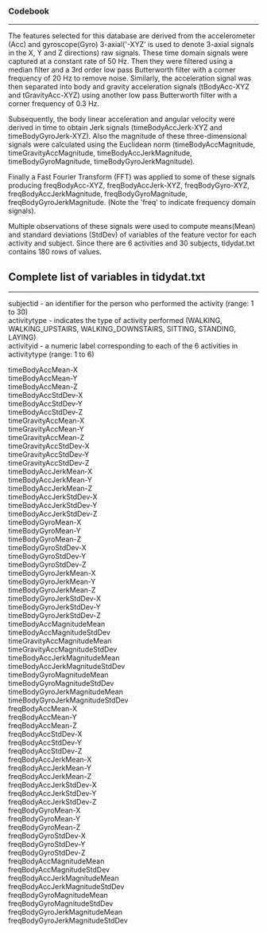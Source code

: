 ### Codebook
-----------------------------------------------------------------

The features selected for this database are derived from the accelerometer (Acc) and gyroscope(Gyro) 3-axial('-XYZ' is used to denote 3-axial signals in the X, Y and Z directions) raw signals. These time domain signals were captured at a constant rate of 50 Hz. Then they were filtered using a median filter and a 3rd order low pass Butterworth filter with a corner frequency of 20 Hz to remove noise. Similarly, the acceleration signal was then separated into body and gravity acceleration signals (tBodyAcc-XYZ and tGravityAcc-XYZ) using another low pass Butterworth filter with a corner frequency of 0.3 Hz. 

Subsequently, the body linear acceleration and angular velocity were derived in time to obtain Jerk signals (timeBodyAccJerk-XYZ and timeBodyGyroJerk-XYZ). Also the magnitude of these three-dimensional signals were calculated using the Euclidean norm (timeBodyAccMagnitude, timeGravityAccMagnitude, timeBodyAccJerkMagnitude, timeBodyGyroMagnitude, timeBodyGyroJerkMagnitude). 

Finally a Fast Fourier Transform (FFT) was applied to some of these signals producing freqBodyAcc-XYZ, freqBodyAccJerk-XYZ, freqBodyGyro-XYZ, freqBodyAccJerkMagnitude, freqBodyGyroMagnitude, freqBodyGyroJerkMagnitude. (Note the 'freq' to indicate frequency domain signals). 

Multiple observations of these signals were used to compute means(Mean) and standard deviations (StdDev) of variables of the feature vector for each activity and subject. Since there are 6 activities and 30 subjects, tidydat.txt contains 180 rows of values. 

## Complete list of variables in tidydat.txt
----------------------------------------------------------------

subjectid - an identifier for the person who performed the activity (range: 1 to 30)  
activitytype - indicates the type of activity performed (WALKING, WALKING_UPSTAIRS, WALKING_DOWNSTAIRS, SITTING, STANDING, LAYING)  
activityid - a numeric label corresponding to each of the 6 activities in activitytype (range: 1 to 6)  

timeBodyAccMean-X  
timeBodyAccMean-Y  
timeBodyAccMean-Z  
timeBodyAccStdDev-X  
timeBodyAccStdDev-Y  
timeBodyAccStdDev-Z  
timeGravityAccMean-X  
timeGravityAccMean-Y  
timeGravityAccMean-Z  
timeGravityAccStdDev-X  
timeGravityAccStdDev-Y  
timeGravityAccStdDev-Z  
timeBodyAccJerkMean-X  
timeBodyAccJerkMean-Y  
timeBodyAccJerkMean-Z  
timeBodyAccJerkStdDev-X  
timeBodyAccJerkStdDev-Y  
timeBodyAccJerkStdDev-Z  
timeBodyGyroMean-X  
timeBodyGyroMean-Y  
timeBodyGyroMean-Z  
timeBodyGyroStdDev-X  
timeBodyGyroStdDev-Y  
timeBodyGyroStdDev-Z  
timeBodyGyroJerkMean-X  
timeBodyGyroJerkMean-Y  
timeBodyGyroJerkMean-Z  
timeBodyGyroJerkStdDev-X  
timeBodyGyroJerkStdDev-Y  
timeBodyGyroJerkStdDev-Z  
timeBodyAccMagnitudeMean  
timeBodyAccMagnitudeStdDev  
timeGravityAccMagnitudeMean  
timeGravityAccMagnitudeStdDev  
timeBodyAccJerkMagnitudeMean  
timeBodyAccJerkMagnitudeStdDev  
timeBodyGyroMagnitudeMean  
timeBodyGyroMagnitudeStdDev  
timeBodyGyroJerkMagnitudeMean  
timeBodyGyroJerkMagnitudeStdDev  
freqBodyAccMean-X  
freqBodyAccMean-Y  
freqBodyAccMean-Z  
freqBodyAccStdDev-X  
freqBodyAccStdDev-Y  
freqBodyAccStdDev-Z  
freqBodyAccJerkMean-X  
freqBodyAccJerkMean-Y  
freqBodyAccJerkMean-Z  
freqBodyAccJerkStdDev-X  
freqBodyAccJerkStdDev-Y  
freqBodyAccJerkStdDev-Z  
freqBodyGyroMean-X  
freqBodyGyroMean-Y  
freqBodyGyroMean-Z  
freqBodyGyroStdDev-X  
freqBodyGyroStdDev-Y  
freqBodyGyroStdDev-Z  
freqBodyAccMagnitudeMean  
freqBodyAccMagnitudeStdDev  
freqBodyAccJerkMagnitudeMean  
freqBodyAccJerkMagnitudeStdDev  
freqBodyGyroMagnitudeMean  
freqBodyGyroMagnitudeStdDev  
freqBodyGyroJerkMagnitudeMean  
freqBodyGyroJerkMagnitudeStdDev  
